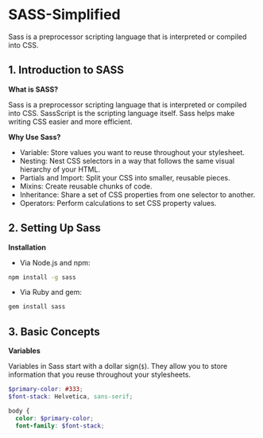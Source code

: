 # SASS-Simplified

Sass is a preprocessor scripting language that is interpreted or compiled into CSS.

## 1. Introduction to SASS

**What is SASS?**

Sass is a preprocessor scripting language that is interpreted or compiled into CSS. SassScript is the scripting language itself. Sass helps make writing CSS easier and more efficient.

**Why Use Sass?**

- Variable: Store values you want to reuse throughout your stylesheet.
- Nesting: Nest CSS selectors in a way that follows the same visual hierarchy of your HTML.
- Partials and Import: Split your CSS into smaller, reusable pieces.
- Mixins: Create reusable chunks of code.
- Inheritance: Share a set of CSS properties from one selector to another.
- Operators: Perform calculations to set CSS property values.


## 2. Setting Up Sass

**Installation**

- Via Node.js and npm:

```bash
npm install -g sass
```
- Via Ruby and gem:

```bash
gem install sass
```

## 3. Basic Concepts

**Variables**

Variables in Sass start with a dollar sign(`$`). They allow you to store information that you reuse throughout your stylesheets.

```scss
$primary-color: #333;
$font-stack: Helvetica, sans-serif;

body {
  color: $primary-color;
  font-family: $font-stack;
```

